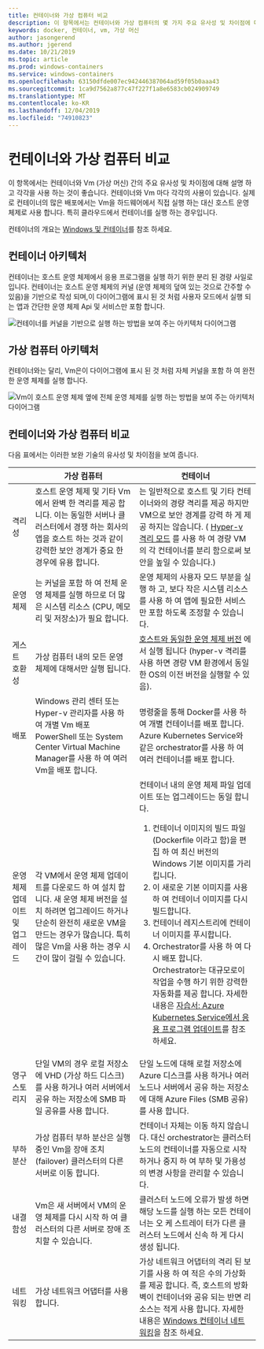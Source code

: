 ```yaml
---
title: 컨테이너와 가상 컴퓨터 비교
description: 이 항목에서는 컨테이너와 가상 컴퓨터의 몇 가지 주요 유사성 및 차이점에 대해 설명 하 고 각 항목을 사용 하는 것이 좋습니다. 컨테이너와 가상 컴퓨터 각각에는 사용이 포함 됩니다. 실제로 컨테이너의 많은 배포에서는 특히 클라우드에서 컨테이너를 실행할 때 하드웨어에서 직접 실행 하는 대신 호스트 운영 체제로 가상 컴퓨터를 사용 합니다.
keywords: docker, 컨테이너, vm, 가상 머신
author: jasongerend
ms.author: jgerend
ms.date: 10/21/2019
ms.topic: article
ms.prod: windows-containers
ms.service: windows-containers
ms.openlocfilehash: 63150dfde007ec942446387064ad59f05b0aaa43
ms.sourcegitcommit: 1ca9d7562a877c47f227f1a8e6583cb024909749
ms.translationtype: MT
ms.contentlocale: ko-KR
ms.lasthandoff: 12/04/2019
ms.locfileid: "74910823"
---
```

# <a name="containers-vs-virtual-machines"></a>컨테이너와 가상 컴퓨터 비교

이 항목에서는 컨테이너와 Vm (가상 머신) 간의 주요 유사성 및 차이점에 대해 설명 하 고 각각을 사용 하는 것이 좋습니다. 컨테이너와 Vm 마다 각각의 사용이 있습니다. 실제로 컨테이너의 많은 배포에서는 Vm을 하드웨어에서 직접 실행 하는 대신 호스트 운영 체제로 사용 합니다. 특히 클라우드에서 컨테이너를 실행 하는 경우입니다.

컨테이너의 개요는 [Windows 및 컨테이너](index.md)를 참조 하세요.

## <a name="container-architecture"></a>컨테이너 아키텍처

컨테이너는 호스트 운영 체제에서 응용 프로그램을 실행 하기 위한 분리 된 경량 사일로입니다. 컨테이너는 호스트 운영 체제의 커널 (운영 체제의 덮여 있는 것으로 간주할 수 있음)을 기반으로 작성 되며,이 다이어그램에 표시 된 것 처럼 사용자 모드에서 실행 되는 앱과 간단한 운영 체제 Api 및 서비스만 포함 합니다.

![컨테이너를 커널을 기반으로 실행 하는 방법을 보여 주는 아키텍처 다이어그램](media/container-diagram.svg)

## <a name="virtual-machine-architecture"></a>가상 컴퓨터 아키텍처

컨테이너와는 달리, Vm은이 다이어그램에 표시 된 것 처럼 자체 커널을 포함 하 여 완전 한 운영 체제를 실행 합니다.

![Vm이 호스트 운영 체제 옆에 전체 운영 체제를 실행 하는 방법을 보여 주는 아키텍처 다이어그램](media/virtual-machine-diagram.svg)

## <a name="containers-vs-virtual-machines"></a>컨테이너와 가상 컴퓨터 비교

다음 표에서는 이러한 보완 기술의 유사성 및 차이점을 보여 줍니다.

|                 | 가상 컴퓨터  | 컨테이너  |
| --------------  | ---------------- | ---------- |
| 격리성       | 호스트 운영 체제 및 기타 Vm에서 완벽 한 격리를 제공 합니다. 이는 동일한 서버나 클러스터에서 경쟁 하는 회사의 앱을 호스트 하는 것과 같이 강력한 보안 경계가 중요 한 경우에 유용 합니다. | 는 일반적으로 호스트 및 기타 컨테이너와의 경량 격리를 제공 하지만 VM으로 보안 경계를 강력 하 게 제공 하지는 않습니다. ( [Hyper-v 격리 모드](../manage-containers/hyperv-container.md) 를 사용 하 여 경량 VM의 각 컨테이너를 분리 함으로써 보안을 높일 수 있습니다.) |
| 운영 체제 | 는 커널을 포함 하 여 전체 운영 체제를 실행 하므로 더 많은 시스템 리소스 (CPU, 메모리 및 저장소)가 필요 합니다. | 운영 체제의 사용자 모드 부분을 실행 하 고, 보다 작은 시스템 리소스를 사용 하 여 앱에 필요한 서비스만 포함 하도록 조정할 수 있습니다. |
| 게스트 호환성 | 가상 컴퓨터 내의 모든 운영 체제에 대해서만 실행 됩니다. | [호스트와 동일한 운영 체제 버전](../deploy-containers/version-compatibility.md) 에서 실행 됩니다 (hyper-v 격리를 사용 하면 경량 VM 환경에서 동일한 OS의 이전 버전을 실행할 수 있음).
| 배포     | Windows 관리 센터 또는 Hyper-v 관리자를 사용 하 여 개별 Vm 배포 PowerShell 또는 System Center Virtual Machine Manager를 사용 하 여 여러 Vm을 배포 합니다. | 명령줄을 통해 Docker를 사용 하 여 개별 컨테이너를 배포 합니다. Azure Kubernetes Service와 같은 orchestrator를 사용 하 여 여러 컨테이너를 배포 합니다. |
| 운영 체제 업데이트 및 업그레이드 | 각 VM에서 운영 체제 업데이트를 다운로드 하 여 설치 합니다. 새 운영 체제 버전을 설치 하려면 업그레이드 하거나 단순히 완전히 새로운 VM을 만드는 경우가 많습니다. 특히 많은 Vm을 사용 하는 경우 시간이 많이 걸릴 수 있습니다. | 컨테이너 내의 운영 체제 파일 업데이트 또는 업그레이드는 동일 합니다. <br><ol><li>컨테이너 이미지의 빌드 파일 (Dockerfile 이라고 함)을 편집 하 여 최신 버전의 Windows 기본 이미지를 가리킵니다. </li><li>이 새로운 기본 이미지를 사용 하 여 컨테이너 이미지를 다시 빌드합니다.</li><li>컨테이너 레지스트리에 컨테이너 이미지를 푸시합니다.</li> <li>Orchestrator를 사용 하 여 다시 배포 합니다.<br>Orchestrator는 대규모로이 작업을 수행 하기 위한 강력한 자동화를 제공 합니다. 자세한 내용은 [자습서: Azure Kubernetes Service에서 응용 프로그램 업데이트](https://docs.microsoft.com/azure/aks/tutorial-kubernetes-app-update)를 참조 하세요.</li></ol> |
| 영구 스토리지 | 단일 VM의 경우 로컬 저장소에 VHD (가상 하드 디스크)를 사용 하거나 여러 서버에서 공유 하는 저장소에 SMB 파일 공유를 사용 합니다. | 단일 노드에 대해 로컬 저장소에 Azure 디스크를 사용 하거나 여러 노드나 서버에서 공유 하는 저장소에 대해 Azure Files (SMB 공유)를 사용 합니다. |
| 부하 분산 | 가상 컴퓨터 부하 분산은 실행 중인 Vm을 장애 조치 (failover) 클러스터의 다른 서버로 이동 합니다. | 컨테이너 자체는 이동 하지 않습니다. 대신 orchestrator는 클러스터 노드의 컨테이너를 자동으로 시작 하거나 중지 하 여 부하 및 가용성의 변경 사항을 관리할 수 있습니다. |
| 내결함성 | Vm은 새 서버에서 VM의 운영 체제를 다시 시작 하 여 클러스터의 다른 서버로 장애 조치할 수 있습니다.  | 클러스터 노드에 오류가 발생 하면 해당 노드를 실행 하는 모든 컨테이너는 오 케 스트레이 터가 다른 클러스터 노드에서 신속 하 게 다시 생성 됩니다. |
| 네트워킹     | 가상 네트워크 어댑터를 사용 합니다. | 가상 네트워크 어댑터의 격리 된 보기를 사용 하 여 적은 수의 가상화를 제공 합니다. 즉, 호스트의 방화벽이 컨테이너와 공유 되는 반면 리소스는 적게 사용 합니다. 자세한 내용은 [Windows 컨테이너 네트워킹](../container-networking/architecture.md)을 참조 하세요. |